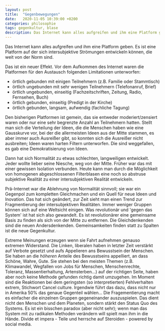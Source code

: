 ```yaml
---
layout: post
title:  "Gegenbewegungen"
date:   2020-11-05 10:39:00 +0200
categories: philosophie
tags: gegenkultur, blase
description: Das Internet kann alles aufgreifen und ihm eine Platform geben. Es ist eine Platform auf der sich intersubjektive Strömungen entwickeln können, die weit von der Norm sind.
---
```


Das Internet kann alles aufgreifen und ihm eine Platform geben. Es ist eine Platform auf der sich intersubjektive Strömungen entwickeln können, die weit von der Norm sind.

Das ist ein neuer Effekt. Vor dem Aufkommen des Internet waren die Platformen für den Austausch folgenden Limitationen unterworfen:

- örtlich gebunden mit einigen Teilnehmern (z.B. Familie oder Stammtisch)
- örtlich ungebunden mit sehr wenigen Teilnehmern (Telefonanruf, Brief)
- örtlich ungebunden, einseitig (Fachzeitschriften, Zeitung, Radio, Fernsehen, Buch)
- örtlich gebunden, einseitig (Predigt in der Kirche)
- örtlich gebunden, langsam, aufwendig (fachliche Tagung)

Den bisherigen Platformen ist gemein, das sie entweder moderiert/zensiert waren oder nur eine sehr begrenzte Anzahl an Teilnehmern hatten. Stellt man sich die Verteilung der Ideen, die die Menschen haben wie eine Gausskurve vor, bei der die allermeisten Ideen aus der Mitte stammen, es aber immer auch Ausreißer gibt, so konnten sich die Ausreißer nicht ausbreiten; Ideen waren harten Filtern unterworfen. Die sind weggefallen, es gab eine Demokratisierung von Ideen.   

Dann hat sich Normalität  zu etwas schlechten, langweiligen entwickelt. Jeder wollte lieber seine Niesche, weg von der Mitte. Früher war das mit einer gewissen Isolation verbunden. Heute kann man durch die Möglichkeit von homogenen abgeschlossenen Filterblasen eine noch so abstruse subjektive Realität zu einer intersubjektiven Realität entwickeln. 

Prä-Internet war die Ablehnung von Normalität sinnvoll; sie war ein Gegenpol zum kompletten Gleichmachen und ein Quell für neue Ideen und Inovation. Das hat sich geändert, zur Zeit sieht man einen Trend zur Fragmentierung der intersubjektiven Realitäten. Immer weniger Gruppen können sich auf eine Weltsicht einigen. Was revolutionär und 'gegen das System' ist hat sich also gewandelt. Es ist revolutionärer eine gemeinsame Basis zu finden als sich von der Mitte zu entfernen. Die Gleichdenkenden sind die neuen Andersdenkenden. Gemeinsamkeiten finden statt zu Spalten ist die neue Gegenkultur.

Extreme Meinungen erzeugen wenn sie Fahrt aufnehmen genauso extremen Widerstand. Die Linken, liberalen haben in letzter Zeit verstärkt auf Verbote gesetzt und aufs Appelieren ans Bewusstsein der Menschen. Sie haben an die *höheren* Anteile des Bewusstseins appelliert, an dass Schöne, Wahre, Gute. Sie stehen bei den meisten Themen (z.B. Klimawandel, Wegfallen von Jobs für Menschen, Menschenrechte, Toleranz, Massentierhaltung, Artensterben...) auf der richtigen Seite, haben aber noch keine Methode gefunden richtig damit umzugehen. Im Moment sind die Reaktionen bei dem geringsten (so interpretierten) Fehlverhalten extrem, Stichwort Cancel culture. Irgendwie führt das dazu, dass nicht nur in Amerika 50% das genaue Gegenteil wählen... Die Fragementierung macht es einfacher die einzelnen Gruppen gegeneinander auszuspielen. Das dient nicht den Menschen und dem Planeten, sondern stärkt den Status Quo des Systems. Es ist ein bisschen paradox (aber nicht sehr); wenn man das System mit zu radikalen Methoden verändern will spielt man ihm in die Hände. Divide et impera - Teile und herrsche auf Steroiden - powered by social media.




